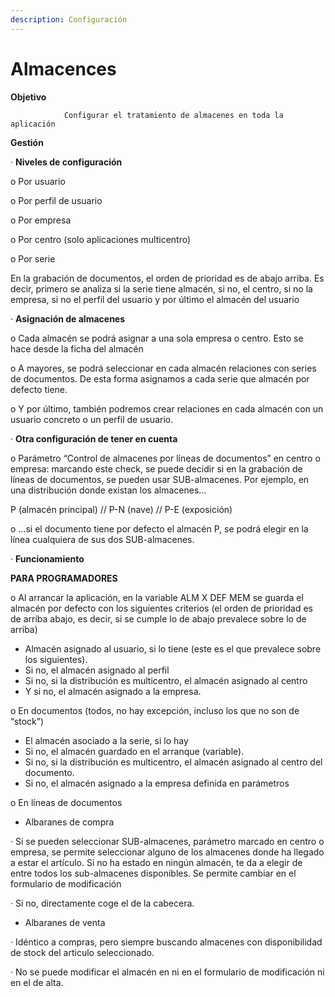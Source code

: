 ```yaml
---
description: Configuración
---
```


# Almacences

**Objetivo**

                Configurar el tratamiento de almacenes en toda la aplicación

**Gestión**

·         **Niveles de configuración**

o   Por usuario

o   Por perfil de usuario

o   Por empresa

o   Por centro \(solo aplicaciones multicentro\)

o   Por serie

En la grabación de documentos, el orden de prioridad es de abajo arriba. Es decir, primero se analiza si la serie tiene almacén, si no, el centro, si no la empresa, si no el perfil del usuario y por último el almacén del usuario

·         **Asignación de almacenes**

o   Cada almacén se podrá asignar a una sola empresa o centro. Esto se hace desde la ficha del almacén

o   A mayores, se podrá seleccionar en cada almacén relaciones con series de documentos. De esta forma asignamos a cada serie que almacén por defecto tiene.

o   Y por último, también podremos crear relaciones en cada almacén con un usuario concreto o un perfil de usuario.

·         **Otra configuración de tener en cuenta**

o   Parámetro “Control de almacenes por líneas de documentos” en centro o empresa: marcando este check, se puede decidir si en la grabación de líneas de documentos, se pueden usar SUB-almacenes.  Por ejemplo, en una distribución donde existan los almacenes…

P \(almacén principal\) //  P-N \(nave\) //  P-E \(exposición\)

o   …si el documento tiene por defecto el almacén P, se podrá elegir en la línea cualquiera de sus dos SUB-almacenes.

·         **Funcionamiento**

**PARA PROGRAMADORES**

o   Al arrancar la aplicación, en la variable ALM X DEF MEM se guarda el almacén por defecto con los siguientes criterios \(el orden de prioridad es de arriba abajo, es decir, si se cumple lo de abajo prevalece sobre lo de arriba\)

* Almacén asignado al usuario, si lo tiene \(este es el que prevalece sobre los siguientes\).
* Si no, el almacén asignado al perfil
* Si no, si la distribución es multicentro, el almacén asignado al centro
* Y si no, el almacén asignado a la empresa.

o   En documentos \(todos, no hay excepción, incluso los que no son de “stock”\)

* El almacén asociado a la serie,  si lo hay
* Si no, el almacén guardado en el arranque \(variable\).
* Si no, si la distribución es multicentro, el almacén asignado al centro del documento.
* Si no, el almacén asignado a la empresa definida en parámetros

o   En líneas de documentos

* Albaranes de compra

·         Si se pueden seleccionar SUB-almacenes, parámetro marcado en centro o empresa, se permite seleccionar alguno de los almacenes donde ha llegado a estar el artículo. Si no ha estado en ningún almacén, te da a elegir de entre todos los sub-almacenes disponibles. Se permite cambiar en el formulario de modificación

·         Si no, directamente coge el de la cabecera.

* Albaranes de venta

·         Idéntico a compras, pero siempre buscando almacenes con disponibilidad de stock del articulo seleccionado.

·         No se puede modificar el almacén en ni en el formulario de modificación ni en el de alta.

